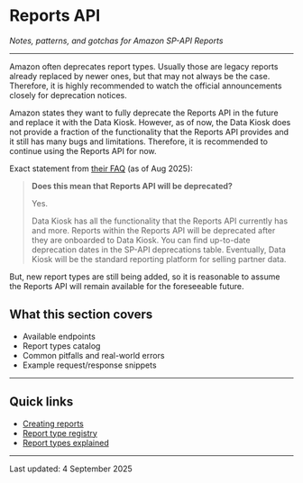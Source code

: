 # Reports API

_Notes, patterns, and gotchas for Amazon SP-API Reports_

---

Amazon often deprecates report types. Usually those are legacy reports already replaced by newer ones, but that may not always be the case. Therefore, it is highly recommended to watch the official announcements closely for deprecation notices.

Amazon states they want to fully deprecate the Reports API in the future and replace it with the Data Kiosk. However, as of now, the Data Kiosk does not provide a fraction of the functionality that the Reports API provides and it still has many bugs and limitations. Therefore, it is recommended to continue using the Reports API for now.

Exact statement from [their FAQ](https://developer.amazonservices.com/datakiosk) (as of Aug 2025):
> **Does this mean that Reports API will be deprecated?**
>
> Yes.
>
> Data Kiosk has all the functionality that the Reports API currently has and more. Reports within the Reports API will be deprecated after they are onboarded to Data Kiosk. You can find up-to-date deprecation dates in the SP-API deprecations table. Eventually, Data Kiosk will be the standard reporting platform for selling partner data.

But, new report types are still being added, so it is reasonable to assume the Reports API will remain available for the foreseeable future.

## What this section covers
- Available endpoints
- Report types catalog
- Common pitfalls and real-world errors
- Example request/response snippets

---

## Quick links
- [Creating reports](./requesting-reports.md)
- [Report type registry](./registry.md)
- [Report types explained](./types.md)

---

Last updated: 4 September 2025

